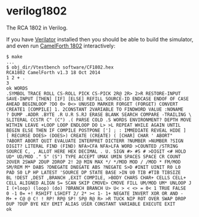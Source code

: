 verilog1802
===========

The RCA 1802 in Verilog.

If you have
[Verilator](http://www.veripool.org/wiki/verilator)
installed then you should be able to build the simulator,
and even run
[CamelForth 1802](http://www.camelforth.com/page.php?9)
interactively:

    $ make
    ...
    $ obj_dir/Vtestbench software/CF1802.hex
    RCA1802 CamelForth v1.3 18 Oct 2014
    1 2 + .
    3 
    ok WORDS
    .SYMBOL TRACE ROLL CS-ROLL PICK CS-PICK 2R@ 2R> 2>R RESTORE-INPUT
    SAVE-INPUT [THEN] [IF] [ELSE] REFILL SOURCE-ID ENDCASE ENDOF OF CASE
    AHEAD BEGINLOOP ?DO 0> 0<> UNUSED MARKER FORGET (FORGET) CONVERT
    CREATE1 [COMPILE] 1. 2CONSTANT 2VARIABLE TO FINDWORD VALUE :NONAME
    ? DUMP .ADDR .BYTE .R U.R S.RJ ERASE BLANK SEARCH COMPARE -TRAILING \
    SLITERAL CCSTR C" (C") .( PARSE COLD .S WORDS ENVIRONMENT? DEPTH MOVE
    WITHIN LEAVE +LOOP LOOP ENDLOOP DO L> >L REPEAT WHILE AGAIN UNTIL
    BEGIN ELSE THEN IF COMPILE POSTPONE ['] ; : IMMEDIATE REVEAL HIDE ]
    [ RECURSE DOES> (DOES>) CREATE (CREATE) ( [CHAR] CHAR ' ABORT"
    ?ABORT ABORT QUIT EVALUATE INTERPRET DICTERR ?NUMBER >NUMBER ?SIGN
    DIGIT? LITERAL FIND (FIND) NFA>CFA NFA>LFA WORD >COUNTED /STRING
    SOURCE C, , ALLOT HERE HEX DECIMAL . U. SIGN #> #S # >DIGIT <# HOLD
    UD* UD/MOD ." S" (S") TYPE ACCEPT UMAX UMIN SPACES SPACE CR COUNT
    2OVER 2SWAP 2DUP 2DROP 2! 2@ MIN MAX */ */MOD MOD / /MOD * FM/MOD
    SM/REM M* DABS ?DNEGATE DNEGATE ABS ?NEGATE S>D #INIT UINIT R0 L0
    PAD S0 LP HP LATEST 'SOURCE DP STATE BASE >IN U0 TIB #TIB TIBSIZE
    BL !DEST ,DEST ,BRANCH ,EXIT COMPILE, >BODY CHARS CHAR+ CELLS CELL+
    CELL ALIGNED ALIGN S= SCAN SKIP CMOVE> CMOVE FILL UM/MOD UM* UNLOOP J
    I (+loop) (loop) (do) ?BRANCH BRANCH U> U< > < <> = 0< 1 TRUE FALSE
    0 -1 0= +! RSHIFT LSHIFT 2/ 2* >< 1- 1+ NEGATE INVERT XOR OR AND -
    M+ + C@ @ C! ! RP! RP@ SP! SP@ R@ R> >R TUCK NIP ROT OVER SWAP DROP
    DUP ?DUP BYE KEY EMIT ALIAS USER CONSTANT VARIABLE EXECUTE EXIT
    ok 

